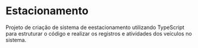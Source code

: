 # Estacionamento

Projeto de criação de sistema de eestacionamento utilizando TypeScript para estruturar o código e realizar os registros e atividades dos veículos no sistema.
